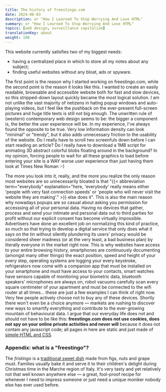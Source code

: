 ```yaml
---
title: The history of freestingo.com
date: 2024-06-03
description: or "How I Learned To Stop Worrying And Love HTML"
summary: or "How I Learned To Stop Worrying And Love HTML"
topics: [web design, surveillance capitalism]
translationKey: about
weight: 100
---
```


This website currently satisfies two of my biggest needs:

- having a centralized place in which to store all my notes about any subject;
- finding useful websites without any bloat, ads or spyware.

The first point is the reason why I started working on freestingo.com,
while the second point is the reason it looks like this. I wanted to create
an easily readable, browsable and accessible website both for fast and slow
devices, so this stripped-down layout quickly became the most logical solution.
I am not unlike the vast majority of netizens in hating popup windows and
auto-playing videos, but I feel like the pushback on the ever-present full-screen
pictures and huge title texts is still not big enough. The unwritten rule of (western)
contemporary web design seems to be: the bigger a component is,
the better the user experience will be. In my experience, I've always found the opposite
to be true. Very low information density can look "minimal" or "trendy", but it also adds
unnecessary friction to the usability of the website. Do I really have to
scroll two screenfuls down before I can start reading an article? Do I really have to
download a 1MB script for animating 3D abstract colorful blobs floating around in the background?
In my opinion, forcing people to wait for all these graphics to load before entering your site
is a WAY worse user experience than just having them look at Times New Roman :-)

The more you look into it, really, and the more you realize the only reason
most websites are so unnecessarily bloated is that
"{{< abbreviation term="everybody" explanation="here, 'everybody' really means either 'people with very fast connection speeds' or 'people who will never visit the website they are making'." >}}
else does it". This is also the main reason why nowadays popups are so
casual about asking you permission for accesssing all of
your personal data. Having no devices that gather, process and send your
intimate and personal data out to third parties for profit without our
explicit consent has become virtually impossible. Advertisers have done an
excellent job on normalizing this kind of practice, so much so that trying to develop
a digital service that only does what it says on the tin without
silently plundering its users' privacy would be considered sheer madness (or
at the very least, a bad business plan) by literally everyone in
the market right now. This is why websites have access to your entire
browsing history, smartphones are continuously documenting (amongst
many other things) the exact position, speed and height of your every
step, operating systems are logging your every keystroke, refrigerators
now come with a companion app that must be installed on
your smartphone and must have access to your contacts, smart watches
have sensors capable of monitoring your biometric data, bluetooth speakers'
microphones are always on, robot vacuums carefully scan every square
centimeter of your apartment and must be connected to the wifi router
at all times... these are just a few examples I can think of right now.
Very few people actively choose not to buy any of these devices.
Shortly there won't even be a choice anymore — markets are rushing
to discover new ways to smartify everything and contribute to the ever-growing
mountain of behavioural data. I argue that our everyday life does not and should not have to be
like this: **freestingo.com does not use cookies, does not spy on your
online private activities and never will** because it does not contain any javascript code; all pages in here
are static and just made of [simple HTML and CSS](https://github.com/freestingo/freestingo-com "'freestingo-com' on GitHub").

### Appendix: what is a "freestingo"?

The _fristingo_ is a [traditional sweet dish](https://www.atuttagola.com/firstingo-o-bostrengo-dolce-tipico-marchigiano/ "a fristingo recipe")
made from figs, nuts and grape must. Families usually bake it and serve it to their children's delight during
Christmas time in the Marche region of Italy. It's very tasty and yet relatively not that well known
anywhere else — a great, fool-proof recipe for whenever I need to impress someone or just need a unique
moniker nobody else has ever used before.
